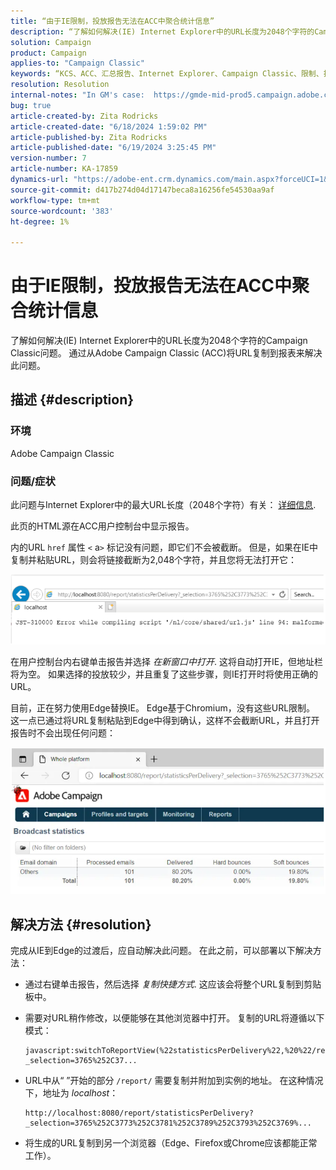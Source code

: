 ```yaml
---
title: “由于IE限制，投放报告无法在ACC中聚合统计信息”
description: “了解如何解决(IE) Internet Explorer中的URL长度为2048个字符的Campaign Classic问题。”
solution: Campaign
product: Campaign
applies-to: "Campaign Classic"
keywords: “KCS、ACC、汇总报告、Internet Explorer、Campaign Classic、限制、投放报告”
resolution: Resolution
internal-notes: "In GM's case:  https://gmde-mid-prod5.campaign.adobe.com//report/statisticsPerDelivery?_selection="
bug: true
article-created-by: Zita Rodricks
article-created-date: "6/18/2024 1:59:02 PM"
article-published-by: Zita Rodricks
article-published-date: "6/19/2024 3:25:45 PM"
version-number: 7
article-number: KA-17859
dynamics-url: "https://adobe-ent.crm.dynamics.com/main.aspx?forceUCI=1&pagetype=entityrecord&etn=knowledgearticle&id=55b4d2e3-7a2d-ef11-840a-002248084fbb"
source-git-commit: d417b274d04d17147beca8a16256fe54530aa9af
workflow-type: tm+mt
source-wordcount: '383'
ht-degree: 1%

---
```


# 由于IE限制，投放报告无法在ACC中聚合统计信息


了解如何解决(IE) Internet Explorer中的URL长度为2048个字符的Campaign Classic问题。 通过从Adobe Campaign Classic (ACC)将URL复制到报表来解决此问题。

## 描述 {#description}


### 环境

Adobe Campaign Classic

### 问题/症状

此问题与Internet Explorer中的最大URL长度（2048个字符）有关： [详细信息](https://support.microsoft.com/en-us/topic/maximum-url-length-is-2-083-characters-in-internet-explorer-174e7c8a-6666-f4e0-6fd6-908b53c12246).

此页的HTML源在ACC用户控制台中显示报告。

内的URL `href` 属性 `<` a`>`  标记没有问题，即它们不会被截断。 但是，如果在IE中复制并粘贴URL，则会将链接截断为2,048个字符，并且您将无法打开它：

![](assets/___3f8ed4e9-7a2d-ef11-840a-002248084fbb___.png)

在用户控制台内右键单击报告并选择 *在新窗口中打开*. 这将自动打开IE，但地址栏将为空。 如果选择的投放较少，并且重复了这些步骤，则IE打开时将使用正确的URL。

目前，正在努力使用Edge替换IE。 Edge基于Chromium，没有这些URL限制。 这一点已通过将URL复制粘贴到Edge中得到确认，这样不会截断URL，并且打开报告时不会出现任何问题：

![](assets/___618ed4e9-7a2d-ef11-840a-002248084fbb___.png)


## 解决方法 {#resolution}


完成从IE到Edge的过渡后，应自动解决此问题。 在此之前，可以部署以下解决方法：

- 通过右键单击报告，然后选择 *复制快捷方式*. 这应该会将整个URL复制到剪贴板中。
- 需要对URL稍作修改，以便能够在其他浏览器中打开。 复制的URL将遵循以下模式：




  ```
  javascript:switchToReportView(%22statisticsPerDelivery%22,%20%22/report/statisticsPerDelivery?_selection=3765%252C37...
  ```






- URL中从“ ”开始的部分 `/report/` 需要复制并附加到实例的地址。 在这种情况下，地址为 *localhost*：




  ```
  http://localhost:8080/report/statisticsPerDelivery?_selection=3765%252C3773%252C3781%252C3789%252C3793%252C3769%...
  ```






- 将生成的URL复制到另一个浏览器（Edge、Firefox或Chrome应该都能正常工作）。

